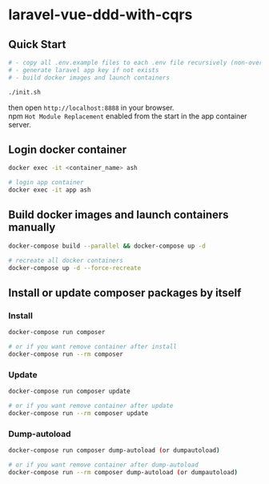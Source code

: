 # laravel-vue-ddd-with-cqrs

## Quick Start
```bash
# - copy all .env.example files to each .env file recursively (non-overwriting)
# - generate laravel app key if not exists
# - build docker images and launch containers

./init.sh
```

then open `http://localhost:8888` in your browser.<br>
npm `Hot Module Replacement` enabled from the start in the app container server.


## Login docker container
```bash
docker exec -it <container_name> ash

# login app container
docker exec -it app ash
```


## Build docker images and launch containers manually
```bash
docker-compose build --parallel && docker-compose up -d

# recreate all docker containers
docker-compose up -d --force-recreate
```


## Install or update composer packages by itself
### Install
```bash
docker-compose run composer

# or if you want remove container after install
docker-compose run --rm composer
```
### Update
```bash
docker-compose run composer update

# or if you want remove container after update
docker-compose run --rm composer update
```
### Dump-autoload
```bash
docker-compose run composer dump-autoload (or dumpautoload)

# or if you want remove container after dump-autoload
docker-compose run --rm composer dump-autoload (or dumpautoload)
```
